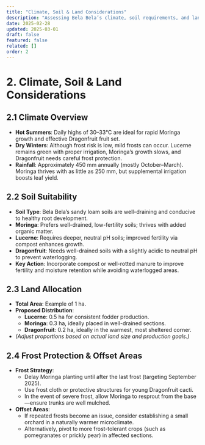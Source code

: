 ```yaml
---
title: "Climate, Soil & Land Considerations"
description: "Assessing Bela Bela’s climate, soil requirements, and land usage for the farm."
date: 2025-02-28
updated: 2025-03-01
draft: false
featured: false
related: []
order: 2
---
```


# 2. Climate, Soil & Land Considerations

## 2.1 Climate Overview

- **Hot Summers**: Daily highs of 30–33°C are ideal for rapid Moringa growth and effective Dragonfruit fruit set.
- **Dry Winters**: Although frost risk is low, mild frosts can occur. Lucerne remains green with proper irrigation, Moringa’s growth slows, and Dragonfruit needs careful frost protection.
- **Rainfall**: Approximately 450 mm annually (mostly October–March). Moringa thrives with as little as 250 mm, but supplemental irrigation boosts leaf yield.

## 2.2 Soil Suitability

- **Soil Type**: Bela Bela’s sandy loam soils are well-draining and conducive to healthy root development.
- **Moringa**: Prefers well-drained, low-fertility soils; thrives with added organic matter.
- **Lucerne**: Requires deeper, neutral pH soils; improved fertility via compost enhances growth.
- **Dragonfruit**: Needs well-drained soils with a slightly acidic to neutral pH to prevent waterlogging.
- **Key Action**: Incorporate compost or well-rotted manure to improve fertility and moisture retention while avoiding waterlogged areas.

## 2.3 Land Allocation

- **Total Area**: Example of 1 ha.
- **Proposed Distribution**:
  - **Lucerne**: 0.5 ha for consistent fodder production.
  - **Moringa**: 0.3 ha, ideally placed in well-drained sections.
  - **Dragonfruit**: 0.2 ha, ideally in the warmest, most sheltered corner.
- *(Adjust proportions based on actual land size and production goals.)*

## 2.4 Frost Protection & Offset Areas

- **Frost Strategy**:
  - Delay Moringa planting until after the last frost (targeting September 2025).
  - Use frost cloth or protective structures for young Dragonfruit cacti.
  - In the event of severe frost, allow Moringa to resprout from the base—ensure trunks are well mulched.
- **Offset Areas**:
  - If repeated frosts become an issue, consider establishing a small orchard in a naturally warmer microclimate.
  - Alternatively, pivot to more frost-tolerant crops (such as pomegranates or prickly pear) in affected sections.

